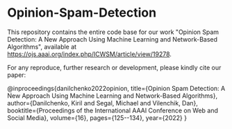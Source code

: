 # Opinion-Spam-Detection
This repository contains the entire code base for our work "Opinion Spam Detection: A New Approach Using Machine Learning and Network-Based Algorithms", available at https://ojs.aaai.org/index.php/ICWSM/article/view/19278.

For any reproduce, further research or development, please kindly cite our paper:

@inproceedings{danilchenko2022opinion,
  title={Opinion Spam Detection: A New Approach Using Machine Learning and Network-Based Algorithms},
  author={Danilchenko, Kiril and Segal, Michael and Vilenchik, Dan},
  booktitle={Proceedings of the International AAAI Conference on Web and Social Media},
  volume={16},
  pages={125--134},
  year={2022}
}
